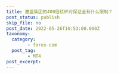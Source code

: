 ```yaml
---
title: 嘉盛集团的400倍杠杆对保证金有什么限制？
post_status: publish
skip_file: no
post_date: 2022-05-26T10:53:00.000Z
taxonomy:
  category:
        - forex-com
  post_tag:
        - MT4
post_excerpt: 
---
```

